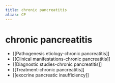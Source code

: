 ```yaml
---
title: chronic pancreatitis
alias: CP
---
```


# chronic pancreatitis

- [[Pathogenesis etiology-chronic pancreatitis]]
- [[Clinical manifestations-chronic pancreatitis]]
- [[Diagnostic studies-chronic pancreatitis]]
- [[Treatment-chronic pancreatitis]]
- [[exocrine pancreatic insufficiency]]
